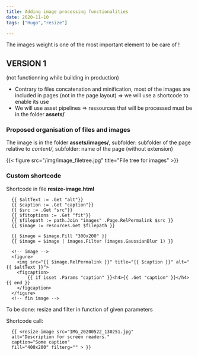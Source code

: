 ```yaml
---
title: Adding image processing functionalities
date: 2020-11-10
tags: ["Hugo","resize"]

---
```


The images weight is one of the most important element to be care of !

## VERSION 1
(not functionning while building in production)

- Contrary to files concatenation and minification, most of the images are included in pages (not in the page layout) => we will use a shortcode to enable its use
- We will use asset pipelines => ressources that will be processed must be in the folder **assets/**

<!--more-->
### Proposed organisation of files and images
The image is in the folder **assets/images/**, subfolder: subfolder of the page relative to *content/*, subfolder: name of the page (without extension)

{{< figure src="/img/image_filetree.jpg" title="File tree for images" >}}

### Custom shortcode

Shortcode in file **resize-image.html**

      {{ $altText := .Get "alt"}}
      {{ $caption := .Get "caption"}}
      {{ $src := .Get "src"}}
      {{ $fitoptions := .Get "fit"}}
      {{ $filepath := path.Join "images" .Page.RelPermalink $src }}
      {{ $image := resources.Get $filepath }}

      {{ $image = $image.Fill "300x200" }}
      {{ $image = $image | images.Filter (images.GaussianBlur 1) }}

      <!-- image -->
      <figure>
      	<img src="{{ $image.RelPermalink }}" title="{{ $caption }}" alt="{{ $altText }}">
      	<figcaption>
      		{{ if isset .Params "caption" }}<h4>{{ .Get "caption" }}</h4>{{ end }}
      	</figcaption>
      </figure>
      <!-- fin image -->

To be done: resize and filter in function of given parameters

Shortcode call:

      {{ <resize-image src="IMG_20200522_130251.jpg"
      alt="Description for screen readers."
      caption="Some caption"
      fill="400x200" filterg="" > }}
